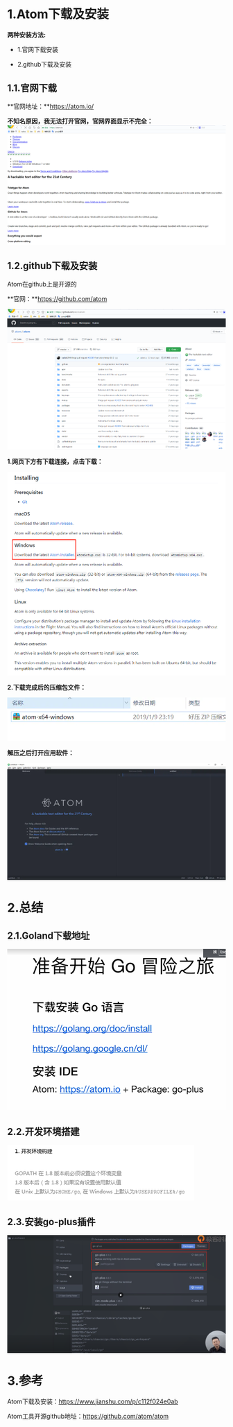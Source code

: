 # 1.Atom下载及安装
**两种安装方法:**

* 1.官网下载安装

* 2.github下载及安装

## 1.1.官网下载

**官网地址：**https://atom.io/

**不知名原因，我无法打开官网，官网界面显示不完全：**
![](/static/image/微信截图_20201027114703.png)

## 1.2.github下载及安装

Atom在github上是开源的

**官网：**https://github.com/atom

![](/static/image/微信截图_20201027114821.png)

**1.网页下方有下载连接，点击下载：**

![](/static/image/微信截图_20201027114902.png)

**2.下载完成后的压缩包文件：**

![](/static/image/15304406-5962ce10525db2bd.webp)

**解压之后打开应用软件：**

![](/static/image/15304406-a2388a1aab2a138d.webp)

# 2.总结

## 2.1.Goland下载地址

![](/static/image/微信截图_20201027103703.png)

## 2.2.开发环境搭建
![](/static/image/微信截图_20201027104834.png)

## 2.3.安装go-plus插件
![](/static/image/微信截图_20201027115552.png)

# 3.参考

Atom下载及安装：https://www.jianshu.com/p/c112f024e0ab

Atom工具开源github地址：https://github.com/atom/atom





